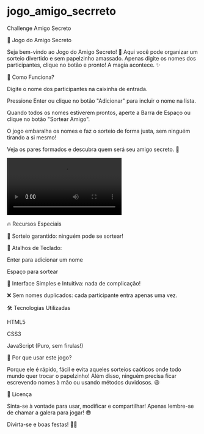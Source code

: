 # jogo_amigo_secrreto
Challenge Amigo Secreto

🎁 Jogo do Amigo Secreto

Seja bem-vindo ao Jogo do Amigo Secreto! 🎉
Aqui você pode organizar um sorteio divertido e sem papelzinho amassado. Apenas digite os nomes dos participantes, clique no botão e pronto! A magia acontece. ✨

🚀 Como Funciona?

Digite o nome dos participantes na caixinha de entrada.

Pressione Enter ou clique no botão "Adicionar" para incluir o nome na lista.

Quando todos os nomes estiverem prontos, aperte a Barra de Espaço ou clique no botão "Sortear Amigo".

O jogo embaralha os nomes e faz o sorteio de forma justa, sem ninguém tirando a si mesmo!

Veja os pares formados e descubra quem será seu amigo secreto. 🎅

<video controls src="giphy.mp4" title="Title"></video>

🔥 Recursos Especiais

🔄 Sorteio garantido: ninguém pode se sortear!

🎤 Atalhos de Teclado:

Enter para adicionar um nome

Espaço para sortear

🎨 Interface Simples e Intuitiva: nada de complicação!

❌ Sem nomes duplicados: cada participante entra apenas uma vez.

🛠 Tecnologias Utilizadas

HTML5

CSS3

JavaScript (Puro, sem firulas!)

🤔 Por que usar este jogo?

Porque ele é rápido, fácil e evita aqueles sorteios caóticos onde todo mundo quer trocar o papelzinho! Além disso, ninguém precisa ficar escrevendo nomes à mão ou usando métodos duvidosos. 😆

📜 Licença

Sinta-se à vontade para usar, modificar e compartilhar! Apenas lembre-se de chamar a galera para jogar! 😎

Divirta-se e boas festas! 🎄✨



